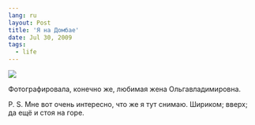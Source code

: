 ```yaml
---
lang: ru
layout: Post
title: 'Я на Домбае'
date: Jul 30, 2009
tags:
  - life
---
```


![](http://wow.sapegin.me/2o2v0G2j1n0q/2009-07-21-20D-4507-Olga-Flegontova.jpg)

Фотографировала, конечно же, любимая жена Ольгавладимировна.

P. S. Мне вот очень интересно, что же я тут снимаю. Шириком; вверх; да ещё и стоя на горе.
